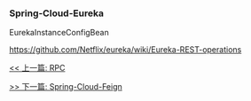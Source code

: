 ### Spring-Cloud-Eureka

EurekaInstanceConfigBean

https://github.com/Netflix/eureka/wiki/Eureka-REST-operations


[<< 上一篇: RPC](10-分布式/RPC.md)

[>> 下一篇: Spring-Cloud-Feign](10-分布式/Spring-Cloud-Feign.md)
